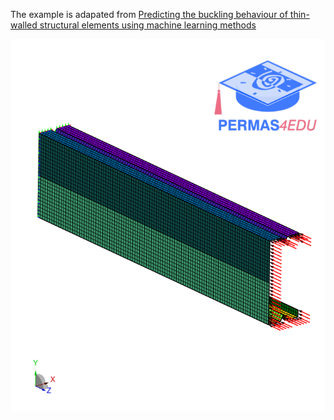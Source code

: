 The example is adapated from [Predicting the buckling behaviour of thin-walled structural elements using machine learning methods](https://doi.org/10.1016/j.tws.2022.110518)

![Lipped channel](lipped_channel_with_stiffened_flanges.png "Lipped channel with stiffened flanges")
